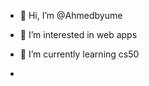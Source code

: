 - 👋 Hi, I’m @Ahmedbyume
- 👀 I’m interested in web apps
- 🌱 I’m currently learning cs50 

- 

<!---
Ahmedbyume/Ahmedbyume is a ✨ special ✨ repository because its `README.md` (this file) appears on your GitHub profile.
You can click the Preview link to take a look at your changes.
--->
